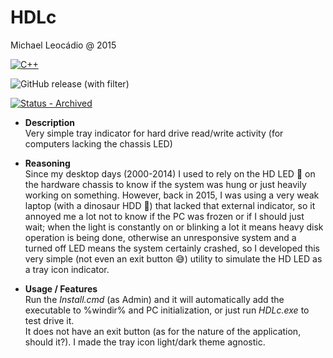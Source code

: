 # HDLc
Michael Leocádio @ 2015

[![C++](https://img.shields.io/static/v1?label=&message=C%2B%2B&color=%231E40AF&logo=C%2B%2B)](https://)

![GitHub release (with filter)](https://img.shields.io/github/v/release/luckyscooby/HDLc)

[![Status - Archived](https://img.shields.io/badge/Status-Active-green)](https://)

- **Description**<br>
Very simple tray indicator for hard drive read/write activity (for computers lacking the chassis LED)

- **Reasoning**<br>
Since my desktop days (2000-2014) I used to rely on the HD LED 🚨 on the hardware chassis to know if the system was hung or just heavily working on something. However, back in 2015, I was using a very weak laptop (with a dinosaur HDD 🦕) that lacked that external indicator, so it annoyed me a lot not to know if the PC was frozen or if I should just wait; when the light is constantly on or blinking a lot it means heavy disk operation is being done, otherwise an unresponsive system and a turned off LED means the system certainly crashed, so I developed this very simple (not even an exit button 😅) utility to simulate the HD LED as a tray icon indicator.

- **Usage / Features**<br>
Run the *Install.cmd* (as Admin) and it will automatically add the executable to %windir% and PC initialization, or just run *HDLc.exe* to test drive it.<br>It does not have an exit button (as for the nature of the application, should it?). I made the tray icon light/dark theme agnostic.

